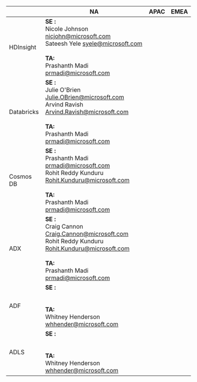 
|  |NA  | APAC|EMEA  |
|--|--|--|--|
| HDInsight | **SE :** <br> Nicole Johnson <nicjohn@microsoft.com> <br> Sateesh Yele <syele@microsoft.com> <br><br> **TA:** <br> Prashanth Madi <prmadi@microsoft.com> |  |  |
| Databricks | **SE :** <br> Julie O'Brien <Julie.OBrien@microsoft.com> <br> Arvind Ravish <Arvind.Ravish@microsoft.com> <br><br> **TA:** <br> Prashanth Madi <prmadi@microsoft.com>|  |  |
| Cosmos DB | **SE :** <br> Prashanth Madi <prmadi@microsoft.com><br>  Rohit Reddy Kunduru <Rohit.Kunduru@microsoft.com> <br><br> **TA:** <br> Prashanth Madi <prmadi@microsoft.com> |  |  |
| ADX |  **SE :** <br> Craig Cannon <Craig.Cannon@microsoft.com><br>  Rohit Reddy Kunduru <Rohit.Kunduru@microsoft.com> <br><br> **TA:** <br> Prashanth Madi <prmadi@microsoft.com> |  |  |
| ADF |  **SE :** <br> <br><br> **TA:** <br> Whitney Henderson <whhender@microsoft.com> |||
| ADLS| **SE :** <br> <br> <br> **TA:** <br> Whitney Henderson <whhender@microsoft.com>|||
